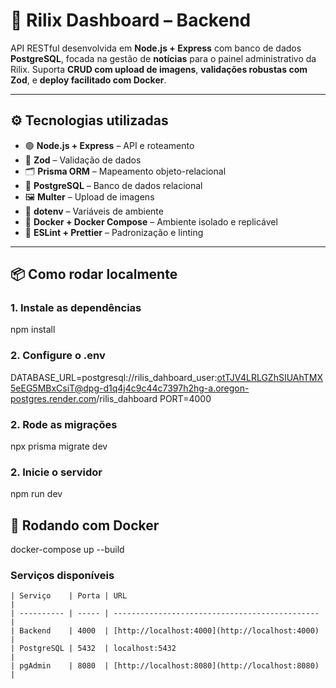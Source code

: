 # 📰 Rilix Dashboard – Backend

API RESTful desenvolvida em **Node.js + Express** com banco de dados **PostgreSQL**, focada na gestão de **notícias** para o painel administrativo da Rilix. Suporta **CRUD com upload de imagens**, **validações robustas com Zod**, e **deploy facilitado com Docker**.

---

## ⚙️ Tecnologias utilizadas

- 🟢 **Node.js + Express** – API e roteamento
- 🧪 **Zod** – Validação de dados
- 🗂️ **Prisma ORM** – Mapeamento objeto-relacional
- 🐘 **PostgreSQL** – Banco de dados relacional
- 🖼️ **Multer** – Upload de imagens
- 🌱 **dotenv** – Variáveis de ambiente
- 🐳 **Docker + Docker Compose** – Ambiente isolado e replicável
- 🧹 **ESLint + Prettier** – Padronização e linting

---

## 📦 Como rodar localmente

### 1. Instale as dependências

npm install

### 2. Configure o .env

DATABASE_URL=postgresql://rilis_dahboard_user:otTJV4LRLGZhSIUAhTMX5eEG5MBxCsiT@dpg-d1q4j4c9c44c7397h2hg-a.oregon-postgres.render.com/rilis_dahboard
PORT=4000

### 2. Rode as migrações

npx prisma migrate dev

### 2. Inicie o servidor

npm run dev

## 🐳 Rodando com Docker

docker-compose up --build

### Serviços disponíveis

```text
| Serviço    | Porta | URL                                            |
| ---------- | ----- | ---------------------------------------------- |
| Backend    | 4000  | [http://localhost:4000](http://localhost:4000) |
| PostgreSQL | 5432  | localhost:5432                                 |
| pgAdmin    | 8080  | [http://localhost:8080](http://localhost:8080) |
```
